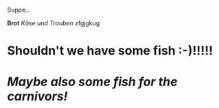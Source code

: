 Suppe...

**Brot**
*Käse und Trauben*
zfgjgkug

# **Shouldn't we have some fish :-)!!!!!**
# *Maybe also some fish for the carnivors!*
